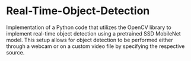 # Real-Time-Object-Detection
Implementation of a Python code that utilizes the OpenCV library to implement real-time object detection using a pretrained SSD MobileNet model. This setup allows for object detection to be performed either through a webcam or on a custom video file by specifying the respective source.
